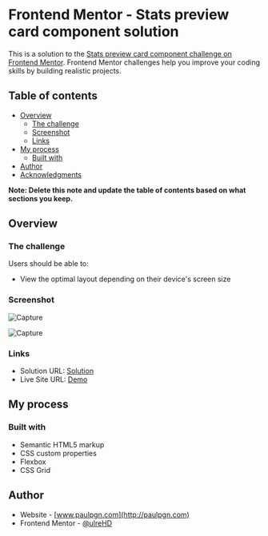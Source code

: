 # Frontend Mentor - Stats preview card component solution

This is a solution to the [Stats preview card component challenge on Frontend Mentor](https://www.frontendmentor.io/challenges/stats-preview-card-component-8JqbgoU62). Frontend Mentor challenges help you improve your coding skills by building realistic projects. 

## Table of contents

- [Overview](#overview)
  - [The challenge](#the-challenge)
  - [Screenshot](#screenshot)
  - [Links](#links)
- [My process](#my-process)
  - [Built with](#built-with)
- [Author](#author)
- [Acknowledgments](#acknowledgments)

**Note: Delete this note and update the table of contents based on what sections you keep.**

## Overview

### The challenge

Users should be able to:

- View the optimal layout depending on their device's screen size

### Screenshot

![Capture](https://user-images.githubusercontent.com/105318234/169509723-0d2e41b2-c2ca-4ac7-a0e5-265c0c3618e9.JPG)

![Capture](https://user-images.githubusercontent.com/105318234/169706539-04d84f60-7bd3-4d37-afc4-8489691d67af.JPG)



### Links

- Solution URL: [Solution](https://www.frontendmentor.io/solutions/card-component-using-css-FvWV6_---D)
- Live Site URL: [Demo](https://starlit-moonbeam-7ccc78.netlify.app/)

## My process

### Built with

- Semantic HTML5 markup
- CSS custom properties
- Flexbox
- CSS Grid


## Author

- Website - [www.paulpgn.com](http://paulpgn.com)
- Frontend Mentor - [@ulreHD](https://www.frontendmentor.io/profile/UlreHD)



